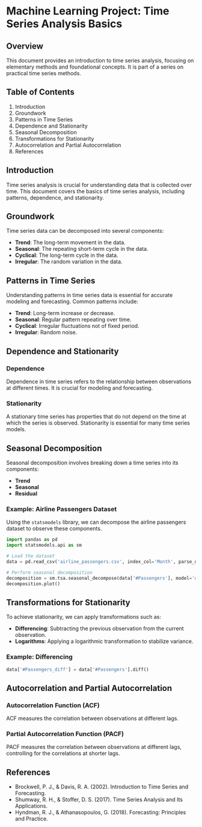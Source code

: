 # Machine Learning Project: Time Series Analysis Basics

## Overview
This document provides an introduction to time series analysis, focusing on elementary methods and foundational concepts. It is part of a series on practical time series methods.

## Table of Contents
1. Introduction
2. Groundwork
3. Patterns in Time Series
4. Dependence and Stationarity
5. Seasonal Decomposition
6. Transformations for Stationarity
7. Autocorrelation and Partial Autocorrelation
8. References

## Introduction
Time series analysis is crucial for understanding data that is collected over time. This document covers the basics of time series analysis, including patterns, dependence, and stationarity.

## Groundwork
Time series data can be decomposed into several components:
- **Trend**: The long-term movement in the data.
- **Seasonal**: The repeating short-term cycle in the data.
- **Cyclical**: The long-term cycle in the data.
- **Irregular**: The random variation in the data.

## Patterns in Time Series
Understanding patterns in time series data is essential for accurate modeling and forecasting. Common patterns include:
- **Trend**: Long-term increase or decrease.
- **Seasonal**: Regular pattern repeating over time.
- **Cyclical**: Irregular fluctuations not of fixed period.
- **Irregular**: Random noise.

## Dependence and Stationarity
### Dependence
Dependence in time series refers to the relationship between observations at different times. It is crucial for modeling and forecasting.

### Stationarity
A stationary time series has properties that do not depend on the time at which the series is observed. Stationarity is essential for many time series models.

## Seasonal Decomposition
Seasonal decomposition involves breaking down a time series into its components:
- **Trend**
- **Seasonal**
- **Residual**

### Example: Airline Passengers Dataset
Using the `statsmodels` library, we can decompose the airline passengers dataset to observe these components.

```python
import pandas as pd
import statsmodels.api as sm

# Load the dataset
data = pd.read_csv('airline_passengers.csv', index_col='Month', parse_dates=True)

# Perform seasonal decomposition
decomposition = sm.tsa.seasonal_decompose(data['#Passengers'], model='multiplicative')
decomposition.plot()
```

## Transformations for Stationarity
To achieve stationarity, we can apply transformations such as:
- **Differencing**: Subtracting the previous observation from the current observation.
- **Logarithms**: Applying a logarithmic transformation to stabilize variance.

### Example: Differencing
```python
data['#Passengers_diff'] = data['#Passengers'].diff()
```

## Autocorrelation and Partial Autocorrelation
### Autocorrelation Function (ACF)
ACF measures the correlation between observations at different lags.

### Partial Autocorrelation Function (PACF)
PACF measures the correlation between observations at different lags, controlling for the correlations at shorter lags.

## References
- Brockwell, P. J., & Davis, R. A. (2002). Introduction to Time Series and Forecasting.
- Shumway, R. H., & Stoffer, D. S. (2017). Time Series Analysis and Its Applications.
- Hyndman, R. J., & Athanasopoulos, G. (2018). Forecasting: Principles and Practice.
